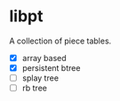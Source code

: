 # libpt
A collection of piece tables.

- [x] array based
- [x] persistent btree
- [ ] splay tree
- [ ] rb tree
